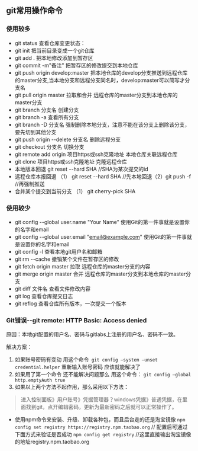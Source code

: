 ## git常用操作命令

### 使用较多
* git status    查看仓库变更状态：
* git init   把当前目录变成一个git仓库
* git add .    把本地修改添加到暂存区
* git commit -m"备注"  把暂存区的修改提交到本地仓库
* git push origin develop:master   把本地仓库的develop分支推送到远程仓库的master分支,当本地分支和远程分支同名时，develop:master可以简写才分支名
* git pull origin master    拉取和合并  远程仓库的master分支到本地仓库的master分支
* git branch 分支名         创建分支
* git branch -a	查看所有分支
* git branch -D 分支名           强制删除本地分支，注意不能在该分支上删除该分支，要先切到其他分支
* git push origin --delete 分支名         删除远程分支
* git checkout 分支名         切换分支
* git remote add origin 项目https或ssh克隆地址               本地仓库关联远程仓库
* git clone 项目https或ssh克隆地址                 克隆远程仓库
* 本地版本回退              git reset --hard SHA  //SHA为某次提交的id
* 远程仓库本报回退          （1） git reset --hard SHA //先本地回退（2）git push -f //再强制推送
* 合并某个提交到当前分支          （1） git cherry-pick SHA


### 使用较少
* git config --global user.name "Your Name"      使用Git的第一件事就是设置你的名字和email
* git config --global user.email "email@example.com"        使用Git的第一件事就是设置你的名字和email
* git config -l     查看本地git用户名和邮箱
* git rm --cache <fileUrl>   撤销某个文件在暂存区的修改
* git fetch origin master    拉取  远程仓库的master分支的内容
* git merge origin master    合并  远程仓库的master分支到本地仓库的master分支
* git diff 文件名          查看文件修改内容
* git log      查看仓库提交日志 
* git reflog   查看仓库所有版本，一次提交一个版本 


### Git错误--git remote: HTTP Basic: Access denied
原因：本地git配置的用户名、密码与gitlabs上注册的用户名、密码不一致。

解决方案： 
1. 如果账号密码有变动 用这个命令` git config –system –unset credential.helper` 重新输入账号密码 应该就能解决了 
2. 如果用了第一个命令 还不能解决问题那么 用这个命令： `git config –global http.emptyAuth true`
3. 如果以上两个方法不起作用，那么采用以下方法：
>进入控制面板》用户账号》凭据管理器？windows凭据》普通凭据，在里面找到git，点开编辑密码，更新为最新密码之后就可以正常操作了。

* 使用npm命令来安装、升级、卸载各种包，而且后台走的还是淘宝镜像 `npm config set registry https://registry.npm.taobao.org` // 配置后可通过下面方式来验证是否成功 `npm config get registry`   //这里直接输出淘宝镜像的地址registry.npm.taobao.org